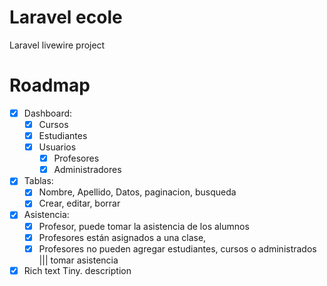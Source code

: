 # Laravel ecole
Laravel livewire project 
# Roadmap
- [x] Dashboard:
	- [x] Cursos
	- [x] Estudiantes
	- [x] Usuarios
    	- [x] Profesores
    	- [x] Administradores
- [x] Tablas:
	- [x] Nombre, Apellido, Datos, paginacion, busqueda
	- [x] Crear, editar, borrar
- [x] Asistencia:
	- [x] Profesor, puede tomar la asistencia de los alumnos
	- [x] Profesores están asignados a una clase,
	- [x] Profesores no pueden agregar estudiantes, cursos o administrados ||| tomar asistencia
- [x] Rich text Tiny. description